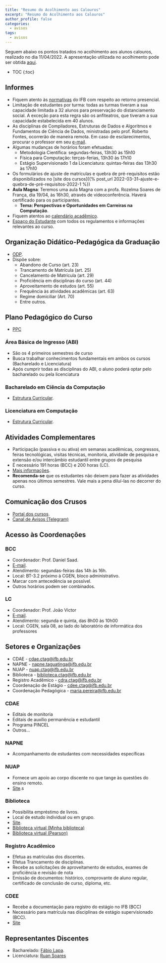 ```yaml
---
title: "Resumo do Acolhimento aos Calouros"
excerpt: "Resumo do Acolhimento aos Calouros"
author_profile: false
categories:
  - avisos
tags:
  - avisos
---
```


Seguem abaixo os pontos tratados no acolhimento aos alunos calouros, realizado
no dia 11/04/2022. A apresentação utilizada no acolhimento pode ser obtida
[aqui](https://docs.google.com/presentation/d/1P--n31oHm5hyiTrfg2gOPZJK-ZnfJOLD59fjECQ2FdE/edit?usp=sharing).

* TOC
{:toc}

## Informes

- Fiquem atento às
  [normativas](https://www.ifb.edu.br/institucional/conselho-superior/resolucoes/163-uncategorised/29799-retorno-as-atividades-presenciais-orientacoes-gerais)
  do IFB com respeito ao retorno presencial.
- Limitação de estudantes por turma: todas as turmas tiveram a sua capacidade
  limitada a 32 alunos para preservação do distanciamento social. A exceção
  para esta regra são os anfiteatros, que tiveram a sua capacidade estabelecida
  em 40 alunos.
- As disciplinas de Compiladores, Estruturas de Dados e Algoritmos e
  Fundamentos de Ciência de Dados, ministradas pelo prof. Roberto Fontes,
  ocorrerão de maneira remota. Em caso de esclarecimentos, procurar o professor
  em seu [e-mail](mailto:prof@fontes.pro.br).
- Algumas mudanças de horários foram efetuadas:
  - Metodologia Científica: segundas-feiras, 13h30 às 15h10
  - Física para Computação: terças-ferias, 13h30 às 17h10
  - Estágio Supervisionado 1 da Licenciatura: quintas-feiras das 13h30 às 17h10
- Os formulários de ajuste de matrículas e quebra de pré-requisitos estão
  disponibilizados no [site dos cursos]({% post_url
  2022-03-31-ajuste-e-quebra-de-pré-requisitos-2022-1 %})
- **Aula Magna**: Teremos uma aula Magna com a profa. Rozelma Soares de França,
  dia 19/04, às 16h30, através de videoconferência. Haverá certificado para os
  participantes.
  - **Tema: Perspectivas e Oportunidades em Carreiras na Computação**.
- Fiquem atentos ao [calendário
  acadêmico](https://drive.google.com/file/d/1SERjAXAXg7T_k7L5Yz5js7I6gOE-yyfn/view).
- [Espaço do Estudante](https://www.ifb.edu.br/espaco-do-estudante) com todos
  os regulamentos e informações relevantes ao curso.

## Organização Didático-Pedagógica da Graduação

- [ODP](https://www.ifb.edu.br/attachments/article/10765/RESOLU%C3%87%C3%83O%20n%C2%BA%20027-2016_%20ALTERA%20ODP_CEPE%20(2).pdf).
- Dispõe sobre:
  - Abandono de Curso (art. 23)
  - Trancamento de Matrícula (art. 25)
  - Cancelamento de Matrícula (art. 29)
  - Proficiência em disciplinas do curso (art. 44)
  - Aproveitamento de estudos (art. 55)
  - Frequência às atividades acadêmicas (art. 63)
  - Regime domiciliar (Art. 70)
  - Entre outros.


## Plano Pedagógico do Curso

- [PPC](https://www.ifb.edu.br/attachments/4298_PROJETO%20PEDAG%C3%93GICO%20DE%20CURSO%20SUPERIOR%20EM%20COMPUTA%C3%87%C3%83O(1)%20(1).pdf)

### Área Básica de Ingresso (ABI)

- São os 4 primeiros semestres de curso
- Busca trabalhar conhecimentos fundamentais em ambos os cursos (Bacharelado e
  Licenciatura)
- Após cumprir todas as disciplinas do ABI, o aluno  poderá optar pelo
  bacharelado ou pela licenciatura

### Bacharelado em Ciência da Computação

- [Estrutura Curricular](https://computacaoifb.com/bcc/curriculo).

### Licenciatura em Computação

- [Estrutura Curricular](https://computacaoifb.com/lc/curriculo).

## Atividades Complementares

- Participação (passiva e ou ativa) em semanas acadêmicas, congressos, feiras
  tecnológicas, visitas técnicas, monitoria, atividade de pesquisa e extensão
  e/ou intercâmbio estudantil entre grupos de pesquisa
- É necessário 191 horas (BCC) e 200 horas (LC).
- [Mais informações](https://computacaoifb.com/bcc/atividades-complementares). 
- **Recomenda-se** que os estudantes não deixem para fazer as atividades apenas
  nos  últimos semestres. Vale mais a pena diluí-las no decorrer do curso.  

## Comunicação dos Crusos

- [Portal dos cursos]({{site.url}}).
- [Canal de Avisos (Telegram)](https://t.me/computacaoifb)

## Acesso às Coordenações

### BCC

- Coordenador: Prof. Daniel Saad.
- [E-mail](mailto:daniel.nunes@ifb.edu.br).
- Atendimento: segundas-feiras das 14h às 16h. 
- Local: BT-3.2 próximo à CGEN, bloco administrativo.
- Marcar com antecedência se possível.
- Outros horários podem ser combinados.


### LC

- Coordenador: Prof. João Victor
- [E-mail](mailto:joao.oliveira@ifb.edu.br). 
- Atendimento: segunda e quinta, das 8h00 às 10h00
- Local: CGEN, sala 08, ao lado do laboratório de informática dos professores


## Setores e Organizações

- CDAE - cdae.ctag@ifb.edu.br  
- NAPNE - napne.taguatinga@ifb.edu.br 
- NUAP - nuap.ctag@ifb.edu.br  
- Biblioteca - biblioteca.ctag@ifb.edu.br  
- Registro Acadêmico - cdra.ctag@ifb.edu.br  
- Coordenação de Estágio - cdee.ctag@ifb.edu.br
- Coordenação Pedagógica - maria.pereira@ifb.edu.br


### CDAE

- Editais de monitoria
- Editais de auxílio permanência e estudantil
- Programa PINCEL
- Outros...


### NAPNE

- Acompanhamento de estudantes com necessidades específicas


### NUAP

- Fornece um apoio ao corpo discente no que tange às questões do ensino remoto.
- [Site](https://sites.google.com/etfbsb.edu.br/ifb-campustaguatinga).s

### Biblioteca

- Possibilita empréstimo de livros.
- Local de estudo individual ou em grupo.
- [Site](http://siabi.ifb.edu.br/).
- [Biblioteca virtual (Minha biblioteca)](https://dliportal.zbra.com.br/Login.aspx?key=IFB)
- [Biblioteca virtual (Pearson)](https://nead.ifb.edu.br/)


### Registro Acadêmico

- Efetua as matrículas dos discentes.
- Efetua Trancamento de disciplinas.
- Recebe as solicitações de aproveitamento de estudos, exames de proficiência e revisão de nota
- Emissão de documentos: histórico, comprovante de aluno regular, certificado de conclusão de curso, diploma, etc.


### CDEE

- Recebe a documentação para registro do estágio no IFB (BCC)
- Necessário para matrícula nas disciplinas de estágio supervisionado (BCC).
- [Site](https://estagioifbtaguatinga.com.br)



## Representantes Discentes

- Bacharelado: [Fábio Lapa](mailto:fabhen.lapa@gmail.com).
- Licenciatura: [Ruan Soares](mailto:ruansoares284@gmail.com)

